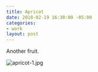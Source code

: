 ```yaml
---
title: Apricot
date: 2018-02-19 16:30:00 -05:00
categories:
- work
layout: post
---
```


Another fruit.

![apricot-1.jpg](/uploads/apricot-1.jpg)
